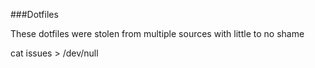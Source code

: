 ###Dotfiles

These dotfiles were stolen from multiple sources with little to no shame

cat issues > /dev/null
